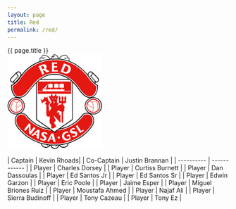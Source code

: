 ```yaml
---
layout: page
title: Red
permalink: /red/
---
```


<div class="card my-3">
<div class="card-header text-center bg-red text-white">{{ page.title }}</div>
<div class="card-body mx-auto">
<div class="row">
<div class="col-md-4 mb-3 d-flex justify-content-center">
    <img src="/images/teams/red.jpg" class="img-fluid my-auto rounded"/>
</div>

<div class="col-md-8 d-flex justify-content-center" markdown=1>

| Captain | Kevin Rhoads|
| Co-Captain | Justin Brannan |
| ---------- | ------------ |
| Player | Charles Dorsey |
| Player | Curtiss Burnett |
| Player | Dan Dassoulas |
| Player | Ed Santos Jr |
| Player | Ed Santos Sr |
| Player | Edwin Garzon |
| Player | Eric Poole  |
| Player | Jaime Esper |
| Player | Miguel Briones Ruiz |
| Player | Moustafa Ahmed |
| Player | Najaf Ali |
| Player | Sierra Budinoff |
| Player | Tony Cazeau |
| Player | Tony Ez |

</div>

</div>
</div>
</div>
